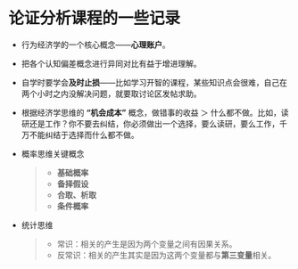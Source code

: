 # 论证分析课程的一些记录

- 行为经济学的一个核心概念——**心理账户**。

- 把各个认知偏差概念进行异同对比有益于增进理解。

- 自学时要学会**及时止损**——比如学习开智的课程，某些知识点会很难，自己在两个小时之内没解决问题，就要取讨论区发帖求助。

- 根据经济学思维的 **“机会成本”** 概念，做错事的收益 ＞ 什么都不做。比如，读研还是工作？你不要去纠结，你必须做出一个选择，要么读研，要么工作，千万不能纠结于选择而什么都不做。

- 概率思维关键概念

  > - **基础概率**
  > - **备择假设**
  > - **合取、析取**
  > - **条件概率**

- 统计思维

  > - 常识：相关的产生是因为两个变量之间有因果关系。
  > - 反常识：相关的产生其实是因为这两个变量都与**第三变量**相关。

